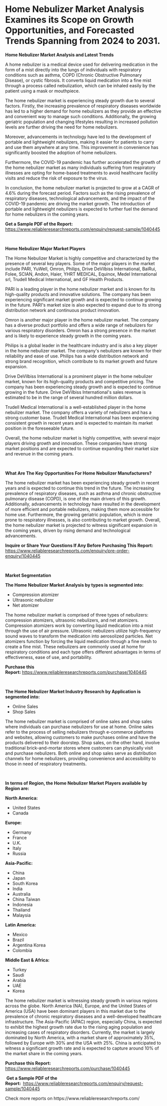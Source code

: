 <p><h1>Home Nebulizer Market Analysis Examines its Scope on Growth Opportunities, and Forecasted Trends Spanning from 2024 to 2031.</h1></p><p><strong>Home Nebulizer Market Analysis and Latest Trends</strong></p>
<p><p>A home nebulizer is a medical device used for delivering medication in the form of a mist directly into the lungs of individuals with respiratory conditions such as asthma, COPD (Chronic Obstructive Pulmonary Disease), or cystic fibrosis. It converts liquid medication into a fine mist through a process called nebulization, which can be inhaled easily by the patient using a mask or mouthpiece.</p><p>The home nebulizer market is experiencing steady growth due to several factors. Firstly, the increasing prevalence of respiratory diseases worldwide has led to a higher demand for home nebulizers as they provide an effective and convenient way to manage such conditions. Additionally, the growing geriatric population and changing lifestyles resulting in increased pollution levels are further driving the need for home nebulizers.</p><p>Moreover, advancements in technology have led to the development of portable and lightweight nebulizers, making it easier for patients to carry and use them anywhere at any time. This improvement in convenience has significantly boosted the adoption of home nebulizers.</p><p>Furthermore, the COVID-19 pandemic has further accelerated the growth of the home nebulizer market as many individuals suffering from respiratory illnesses are opting for home-based treatments to avoid healthcare facility visits and reduce the risk of exposure to the virus.</p><p>In conclusion, the home nebulizer market is projected to grow at a CAGR of 4.6% during the forecast period. Factors such as the rising prevalence of respiratory diseases, technological advancements, and the impact of the COVID-19 pandemic are driving the market growth. The introduction of portable and lightweight nebulizers is expected to further fuel the demand for home nebulizers in the coming years.</p></p>
<p><strong>Get a Sample PDF of the Report:&nbsp;</strong> <a href="https://www.reliableresearchreports.com/enquiry/request-sample/1040445">https://www.reliableresearchreports.com/enquiry/request-sample/1040445</a></p>
<p>&nbsp;</p>
<p><strong>Home Nebulizer Major Market Players</strong></p>
<p><p>The Home Nebulizer Market is highly competitive and characterized by the presence of several key players. Some of the major players in the market include PARI, YuWell, Omron, Philips, Drive DeVilbiss International, BaiRui, Folee, SCIAN, Andon, Haier, YHRT MEDICAL, Equinox, Medel International srl, Trudell Medical International, and GF Health Products.</p><p>PARI is a leading player in the home nebulizer market and is known for its high-quality products and innovative solutions. The company has been experiencing significant market growth and is expected to continue growing in the future. PARI's market size is also expected to expand due to its strong distribution network and continuous product innovation.</p><p>Omron is another major player in the home nebulizer market. The company has a diverse product portfolio and offers a wide range of nebulizers for various respiratory disorders. Omron has a strong presence in the market and is likely to experience steady growth in the coming years.</p><p>Philips is a global leader in the healthcare industry and is also a key player in the home nebulizer market. The company's nebulizers are known for their reliability and ease of use. Philips has a wide distribution network and strong brand recognition, which contribute to its market growth and future expansion.</p><p>Drive DeVilbiss International is a prominent player in the home nebulizer market, known for its high-quality products and competitive pricing. The company has been experiencing steady growth and is expected to continue growing in the future. Drive DeVilbiss International's sales revenue is estimated to be in the range of several hundred million dollars.</p><p>Trudell Medical International is a well-established player in the home nebulizer market. The company offers a variety of nebulizers and has a strong customer base. Trudell Medical International has been experiencing consistent growth in recent years and is expected to maintain its market position in the foreseeable future.</p><p>Overall, the home nebulizer market is highly competitive, with several major players driving growth and innovation. These companies have strong market positions and are expected to continue expanding their market size and revenue in the coming years.</p></p>
<p>&nbsp;</p>
<p><strong>What Are The Key Opportunities For Home Nebulizer Manufacturers?</strong></p>
<p><p>The home nebulizer market has been experiencing steady growth in recent years and is expected to continue this trend in the future. The increasing prevalence of respiratory diseases, such as asthma and chronic obstructive pulmonary disease (COPD), is one of the main drivers of this growth. Additionally, advancements in technology have resulted in the development of more efficient and portable nebulizers, making them more accessible for home use. Furthermore, the growing geriatric population, which is more prone to respiratory illnesses, is also contributing to market growth. Overall, the home nebulizer market is projected to witness significant expansion in the coming years, driven by rising demand and technological advancements.</p></p>
<p><strong>Inquire or Share Your Questions If Any Before Purchasing This Report:</strong> <a href="https://www.reliableresearchreports.com/enquiry/pre-order-enquiry/1040445">https://www.reliableresearchreports.com/enquiry/pre-order-enquiry/1040445</a></p>
<p>&nbsp;</p>
<p><strong>Market Segmentation</strong></p>
<p><strong>The Home Nebulizer Market Analysis by types is segmented into:</strong></p>
<p><ul><li>Compression atomizer</li><li>Ultrasonic nebulizer</li><li>Net atomizer</li></ul></p>
<p><p>The home nebulizer market is comprised of three types of nebulizers: compression atomizers, ultrasonic nebulizers, and net atomizers. Compression atomizers work by converting liquid medication into a mist through the use of air pressure. Ultrasonic nebulizers utilize high-frequency sound waves to transform the medication into aerosolized particles. Net atomizers function by forcing the liquid medication through a fine mesh to create a fine mist. These nebulizers are commonly used at home for respiratory conditions and each type offers different advantages in terms of effectiveness, ease of use, and portability.</p></p>
<p><strong>Purchase this Report:&nbsp;</strong><a href="https://www.reliableresearchreports.com/purchase/1040445">https://www.reliableresearchreports.com/purchase/1040445</a></p>
<p>&nbsp;</p>
<p><strong>The Home Nebulizer Market Industry Research by Application is segmented into:</strong></p>
<p><ul><li>Online Sales</li><li>Shop Sales</li></ul></p>
<p><p>The home nebulizer market is comprised of online sales and shop sales where individuals can purchase nebulizers for use at home. Online sales refer to the process of selling nebulizers through e-commerce platforms and websites, allowing customers to make purchases online and have the products delivered to their doorstep. Shop sales, on the other hand, involve traditional brick-and-mortar stores where customers can physically visit and purchase nebulizers. Both online and shop sales serve as distribution channels for home nebulizers, providing convenience and accessibility to those in need of respiratory treatments.</p></p>
<p>&nbsp;</p>
<p><strong>In terms of Region, the Home Nebulizer Market Players available by Region are:</strong></p>
<p>
    <p> <strong> North America: </strong>
        <ul>
            <li>United States</li>
            <li>Canada</li>
        </ul>
        </p> 
    <p> <strong> Europe: </strong>
        <ul>
            <li>Germany</li>
            <li>France</li>
            <li>U.K.</li>
            <li>Italy</li>
            <li>Russia</li>
        </ul>
        </p> 
    <p> <strong> Asia-Pacific: </strong>
        <ul>
            <li>China</li>
            <li>Japan</li>
            <li>South Korea</li>
            <li>India</li>
            <li>Australia</li>
            <li>China Taiwan</li>
            <li>Indonesia</li>
            <li>Thailand</li>
            <li>Malaysia</li>
        </ul>
        </p> 
    <p> <strong> Latin America: </strong>
        <ul>
            <li>Mexico</li>
            <li>Brazil</li>
            <li>Argentina Korea</li>
            <li>Colombia</li>
        </ul>
        </p> 
    <p> <strong> Middle East & Africa: </strong>
        <ul>
            <li>Turkey</li>
            <li>Saudi</li>
            <li>Arabia</li>
            <li>UAE</li>
            <li>Korea</li>
        </ul>
    </p>
    </p>
<p><p>The home nebulizer market is witnessing steady growth in various regions across the globe. North America (NA), Europe, and the United States of America (USA) have been dominant players in this market due to the prevalence of chronic respiratory diseases and a well-developed healthcare infrastructure. The Asia-Pacific (APAC) region, especially China, is expected to exhibit the highest growth rate due to the rising aging population and increasing cases of respiratory disorders. Currently, the market is largely dominated by North America, with a market share of approximately 35%, followed by Europe with 30% and the USA with 25%. China is anticipated to witness a significant growth rate and is expected to capture around 10% of the market share in the coming years.</p></p>
<p><strong>Purchase this Report: </strong><a href="https://www.reliableresearchreports.com/purchase/1040445">https://www.reliableresearchreports.com/purchase/1040445</a></p>
<p>&nbsp;<strong>Get a Sample PDF of the Report:&nbsp;&nbsp;</strong><a href="https://www.reliableresearchreports.com/enquiry/request-sample/1040445">https://www.reliableresearchreports.com/enquiry/request-sample/1040445</a></p>
<p><strong></strong></p>
<p>Check more reports on https://www.reliableresearchreports.com/</p>
